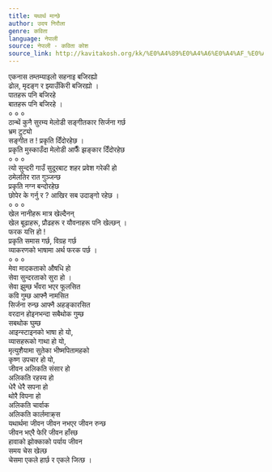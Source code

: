 ```yaml
---
title: यथार्थ मान्छे
author: उदय निरौला
genre: कविता
language: नेपाली
source: नेपाली - कविता कोश
source_link: http://kavitakosh.org/kk/%E0%A4%89%E0%A4%A6%E0%A4%AF_%E0%A4%A8%E0%A4%BF%E0%A4%B0%E0%A5%8C%E0%A4%B2%E0%A4%BE
---
```


एकनास तम्तम्याइलो सहनाइ बजिरह्यो  
ढोल, मृदङ्ग र झ्याउँकिरी बजिरह्यो ।  
पातहरू पनि बजिरहे  
बातहरू पनि बजिरहे ।  
० ० ०  
ठान्थें कुनै सुरम्य मेलोडी सङ्गीतकार सिर्जना गर्छ  
भ्रम टुट्यो  
सङ्गीत त ! प्रकृति दिँदोरहेछ ।  
प्रकृति मुस्काउँदा मेलोडी आफैँ झङ्कार दिँदोरहेछ  
० ० ०  
त्यो सुन्दरी गाउँ सुदूरबाट शहर प्रवेश गरेकी हो  
ठमेलतिर रात गुञ्जन्छ  
प्रकृति नग्न बन्दोरहेछ  
छोपेर के गर्नु र ? आखिर सब उदाङ्गो रहेछ ।  
० ० ०  
खेल नानीहरू मात्र खेल्दैनन्  
खेल बूढाहरू, प्रौढहरू र यौवनाहरू पनि खेल्छन् ।  
फरक यत्ति हो !  
प्रकृति समास गर्छ, विग्रह गर्छ  
व्याकरणको भाषामा अर्थ फरक पर्छ ।  
० ० ०  
मेवा मादकताको औषधि हो  
सेवा सुन्दरताको सुरा हो ।  
सेवा झुम्छ भँवरा भएर फूलसित  
कवि गुम्छ आफ्नै नामसित  
सिर्जना रुन्छ आफ्नै अहङ्कारसित  
वरदान होइनभन्दा सबैथोक गुम्छ  
सबथोक घुम्छ  
आइन्स्टाइनको भाषा हो यो,  
व्यासहरूको गाथा हो यो,  
मृत्युशैयामा सुतेका भीष्मपितामहको  
कृष्ण उपचार हो यो,  
जीवन अलिकति संसार हो  
अलिकति रहस्य हो  
धेरै धेरै सपना हो  
थोरै विपना हो  
अलिकति चार्वाक  
अलिकति कार्लमाक्र्स  
यथार्थमा जीवन जीवन नभएर जीवन रुन्छ  
जीवन भएरै फेरि जीवन हाँस्छ  
हावाको झोक्काको पर्याय जीवन  
समय चेस खेल्छ  
चेसमा एकले हार्छ र एकले जित्छ ।
